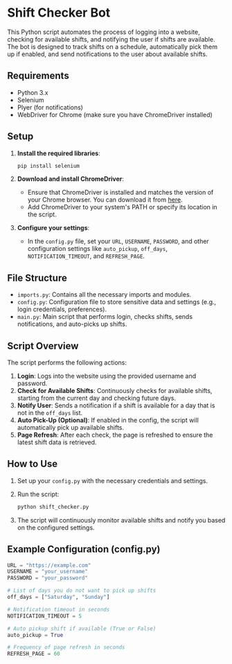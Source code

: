 # Shift Checker Bot

This Python script automates the process of logging into a website, checking for available shifts, and notifying the user if shifts are available. The bot is designed to track shifts on a schedule, automatically pick them up if enabled, and send notifications to the user about available shifts.

## Requirements

- Python 3.x
- Selenium
- Plyer (for notifications)
- WebDriver for Chrome (make sure you have ChromeDriver installed)

## Setup

1. **Install the required libraries**:
    ```bash
    pip install selenium
    ```

2. **Download and install ChromeDriver**:
    - Ensure that ChromeDriver is installed and matches the version of your Chrome browser. You can download it from [here](https://sites.google.com/a/chromium.org/chromedriver/).
    - Add ChromeDriver to your system's PATH or specify its location in the script.

3. **Configure your settings**:
    - In the `config.py` file, set your `URL`, `USERNAME`, `PASSWORD`, and other configuration settings like `auto_pickup`, `off_days`, `NOTIFICATION_TIMEOUT`, and `REFRESH_PAGE`.

## File Structure

- `imports.py`: Contains all the necessary imports and modules.
- `config.py`: Configuration file to store sensitive data and settings (e.g., login credentials, preferences).
- `main.py`: Main script that performs login, checks shifts, sends notifications, and auto-picks up shifts.

## Script Overview

The script performs the following actions:

1. **Login**: Logs into the website using the provided username and password.
2. **Check for Available Shifts**: Continuously checks for available shifts, starting from the current day and checking future days.
3. **Notify User**: Sends a notification if a shift is available for a day that is not in the `off_days` list.
4. **Auto Pick-Up (Optional)**: If enabled in the config, the script will automatically pick up available shifts.
5. **Page Refresh**: After each check, the page is refreshed to ensure the latest shift data is retrieved.

## How to Use

1. Set up your `config.py` with the necessary credentials and settings.
2. Run the script:
    ```bash
    python shift_checker.py
    ```

3. The script will continuously monitor available shifts and notify you based on the configured settings.

## Example Configuration (config.py)

```python
URL = "https://example.com"
USERNAME = "your_username"
PASSWORD = "your_password"

# List of days you do not want to pick up shifts
off_days = ["Saturday", "Sunday"]

# Notification timeout in seconds
NOTIFICATION_TIMEOUT = 5

# Auto pickup shift if available (True or False)
auto_pickup = True

# Frequency of page refresh in seconds
REFRESH_PAGE = 60
